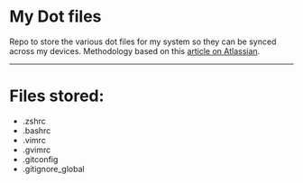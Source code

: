 My Dot files
==============

Repo to store the various dot files for my system so they can be synced across my devices. Methodology based on this [article on Atlassian](https://www.atlassian.com/git/tutorials/dotfiles).

_______

# Files stored:
   - .zshrc
   - .bashrc
   - .vimrc
   - .gvimrc
   - .gitconfig
   - .gitignore_global
